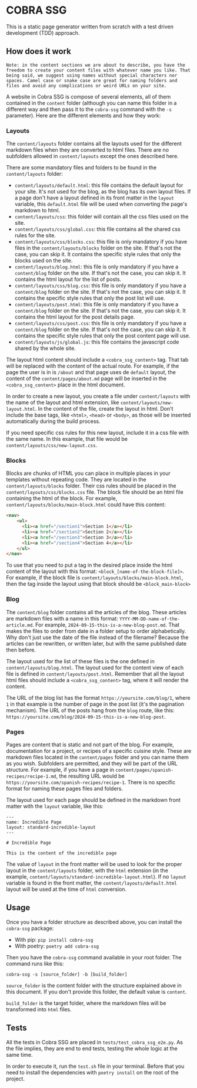 # COBRA SSG

This is a static page generator written from scratch with a test driven development (TDD) approach.

## How does it work

```
Note: in the content sections we are about to describe, you have the freedom to create your content files with whatever name you like. That being said, we suggest using names without special characters nor spaces. Camel case or snake case are great for naming folders and files and avoid any complications or weird URLs on your site.
```

A website in Cobra SSG is compose of several elements, all of them contained in the `content` folder (although you can name this folder in a different way and then pass it to the `cobra-ssg` command with the `-s` parameter). Here are the different elements and how they work:

### Layouts

The `content/layouts` folder contains all the layouts used for the different markdown files when they are converted to html files. There are no subfolders allowed in `content/layouts` except the ones described here.

There are some mandatory files and folders to be found in the `content/layouts` folder:

- `content/layouts/default.html`: this file contains the default layout for your site. It's not used for the blog, as the blog has its own layout files. If a page don't have a layout defined in its front matter in the `layout` variable, this `default.html` file will be used when converting the page's markdown to html.
- `content/layouts/css`: this folder will contain all the css files used on the site.
- `content/layouts/css/global.css`: this file contains all the shared css rules for the site.
- `content/layouts/css/blocks.css`: this file is only mandatory if you have files in the `content/layouts/blocks` folder on the site. If that's not the case, you can skip it. It contains the specific style rules that only the blocks used on the site.
- `content/layouts/blog.html`: this file is only mandatory if you have a `content/blog` folder on the site. If that's not the case, you can skip it. It contains the html layout for the list of posts.
- `content/layouts/css/blog.css`: this file is only mandatory if you have a `content/blog` folder on the site. If that's not the case, you can skip it. It contains the specific style rules that only the post list will use.
- `content/layouts/post.html`: this file is only mandatory if you have a `content/blog` folder on the site. If that's not the case, you can skip it. It contains the html layout for the post details page.
- `content/layouts/css/post.css`: this file is only mandatory if you have a `content/blog` folder on the site. If that's not the case, you can skip it. It contains the specific style rules that only the post content page will use.
- `content/layouts/js/global.js`: this file contains the javascript code shared by the whole site.

The layout html content should include a `<cobra_ssg_content>` tag. That tab will be replaced with the content of the actual route. For example, if the page the user is in is `/about` and that page uses de `default` layout, the content of the `content/pages/about.md` page will be inserted in the `<cobra_ssg_content>` place in the html document.

In order to create a new layout, you create a file under `content/layouts` with the name of the layout and html extension, like `content/layouts/new-layout.html`. In the content of the file, create the layout in html. Don't include the base tags, like `<html>`, `<head>` or `<body>`, as those will be inserted automatically during the build process.

If you need specific css rules for this new layout, include it in a css file with the same name. In this example, that file would be `content/layouts/css/new-layout.css`.

### Blocks

Blocks are chunks of HTML you can place in multiple places in your templates without repeating code. They are located in the `content/layouts/blocks` folder. Their css rules should be placed in the `content/layouts/css/blocks.css` file. The block file should be an html file containing the html of the block. For example, `content/layouts/blocks/main-block.html` could have this content:

```html
<nav>
    <ul>
      <li><a href="/section1">Section 1</a></li>
      <li><a href="/section2">Section 2</a></li>
      <li><a href="/section3">Section 3</a></li>
      <li><a href="/section4">Section 4</a></li>
    </ul>
</nav>
```

To use that you need to put a tag in the desired place inside the html content of the layout with this format: `<block_[name-of-the-block-file]>`. For example, if the block file is `content/layouts/blocks/main-block.html`, then the tag inside the layout using that block should be `<block_main-block>`

### Blog

The `content/blog` folder contains all the articles of the blog. These articles are markdown files with a name in this format: `YYYY-MM-DD-name-of-the-article.md`. For example, `2024-09-15-this-is-a-new-blog-post.md`. That makes the files to order from date in a folder setup to order alphabetically. Why don't just use the date of the file instead of the filename? Because the articles can be rewritten, or written later, but with the same published date then before.

The layout used for the list of these files is the one defined in `content/layouts/blog.html`. The layout used for the content view of each file is defined in `content/layouts/post.html`. Remember that all the layout html files should include a `<cobra_ssg_content>` tag, where it will render the content.

The URL of the blog list has the format `https://yoursite.com/blog/1`, where `1` in that example is the number of page in the post list (it's the pagination mechanism). The URL of the posts hang from the `blog` route, like this: `https://yoursite.com/blog/2024-09-15-this-is-a-new-blog-post`.

### Pages

Pages are content that is static and not part of the blog. For example, documentation for a project, or recipes of a specific cuisine style. These are markdown files located in the `content/pages` folder and you can name them as you wish. Subfolders are permitted, and they will be part of the URL structure. For example, if you have a page in `content/pages/spanish-recipes/recipe-1.md`, the resulting URL would be `https://yoursite.com/spanish-recipes/recipe-1`. There is no specific format for naming these pages files and folders.

The layout used for each page should be defined in the markdown front matter with the `layout` variable, like this:

```
---
name: Incredible Page
layout: standard-incredible-layout
---

# Incredible Page

This is the content of the incredible page
```

The value of `layout` in the front matter will be used to look for the proper layout in the `content/layouts` folder, with the `html` extension (in the example, `content/layouts/standard-incredible-layout.html`). If no `layout` variable is found in the front matter, the `content/layouts/default.html` layout will be used at the time of `html` conversion.

## Usage

Once you have a folder structure as described above, you can install the `cobra-ssg` package:

- With pip: `pip install cobra-ssg`
- With poetry: `poetry add cobra-ssg`

Then you have the `cobra-ssg` command available in your root folder. The command runs like this:

`cobra-ssg -s [source_folder] -b [build_folder]`

`source_folder` is the content folder with the structure explained above in this document. If you don't provide this folder, the default value is `content`.

`build_folder` is the target folder, where the markdown files will be transformed into `html` files.

## Tests

All the tests in Cobra SSG are placed in `tests/test_cobra_ssg_e2e.py`. As the file implies, they are end to end tests, testing the whole logic at the same time.

In order to execute it, run the `test.sh` file in your terminal. Before that you need to install the dependencies with `poetry install` on the root of the project.